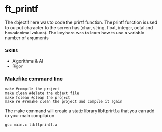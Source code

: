 # ft_printf
The objectif here was to code the printf function. The printf function is used to output character to the screen has (char, string, float, integer, octal and hexadecimal values).
The key here was to learn how to use a variable number of arguments.

###  Skills

  - Algorithms & AI
  - Rigor 

### Makefike command line 

```make
make #compile the project
make clean #delete the object file
make fclean #clean the project
make re #remake clean the project and compile it again
```

The make command will create a static library libftprintf.a that you can add to your main compilation 
```terminal
gcc main.c libftprintf.a
```

